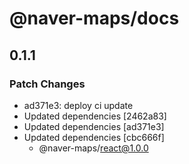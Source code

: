 # @naver-maps/docs

## 0.1.1

### Patch Changes

- ad371e3: deploy ci update
- Updated dependencies [2462a83]
- Updated dependencies [ad371e3]
- Updated dependencies [cbc666f]
  - @naver-maps/react@1.0.0
